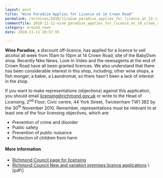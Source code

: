 ```yaml
---
layout: post
title: "Wine Paradise Applies for Licence at 14 Crown Road"
permalink: /archives/2010/11/wine_paradise_applies_for_licence_at_14_crown_road.html
commentfile: 2010-11-11-wine_paradise_applies_for_licence_at_14_crown_road
category: around_town
date: 2010-11-11 20:57:55

---
```


<p>
<strong>Wine Paradise</strong>, a discount off-licence, has applied for a licence to sell alcohol all week from 10am to 10pm at 14 Crown Road, site of the BabyDom shop. Recently Nike News, Look In Video and the newsagents at the end of Crown Road have all been granted licences. We also understand that there has been considerable interest in this shop, including; other wine shops, a fish monger, a baker, a Laundromat, so there hasn't been a lack of interest in the shop.

</p>
<p>
If you want to make representations (objections) against this application, you should email <a href="mailto:%6C%69%63%65%6E%73%69%6E%67%40%72%69%63%68%6D%6F%6E%64%2E%67%6F%76%2E%75%6B">licensing@richmond.gov.uk</a> or write to the Head of Licensing, 2<sup>nd</sup> Floor, Civic centre, 44 York Street, Twickenham <span class="caps">TW1</span> 3BZ by the 30<sup>th</sup> November 2010. Remember, representations must be relevant to at least one of the four licensing objectives, which are:

</p>
<ul>
<li>
Prevention of crime and disorder

</li>
<li>
Public safety

</li>
<li>
Prevention of public nuisance

</li>
<li>
Protection of children from harm

</li>
</ul>
<h4>
More information

</h4>
<ul>
<li>
<a href="https://stmargarets.london/l/nBUko">Richmond Council page for licensing</a>

</li>
<li>
<a href="https://stmargarets.london/l/PROpI">Richmond Council New and variation premises licence applications</a> \[pdf\]

</li>
</ul>
